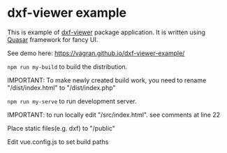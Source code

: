 # dxf-viewer example

This is example of [dxf-viewer](https://github.com/vagran/dxf-viewer) package application. It is 
written using [Quasar](https://quasar.dev/) framework for fancy UI.

See demo here: https://vagran.github.io/dxf-viewer-example/

`npm run my-build` to build the distribution.

IMPORTANT: To make newly created build work, you need to rename "/dist/index.html" to "/dist/index.php"

`npm run my-serve` to run development server. 

IMPORTANT: to run locally edit "/src/index.html". see comments at line 22

Place static files(e.g. dxf) to "/public"

Edit vue.config.js to set build paths

